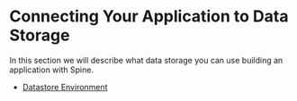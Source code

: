 # Connecting Your Application to Data Storage

In this section we will describe what data storage you can use building an application with Spine.

* [Datastore Environment](/data-storage/configuring-local-datastore-environment.md)
